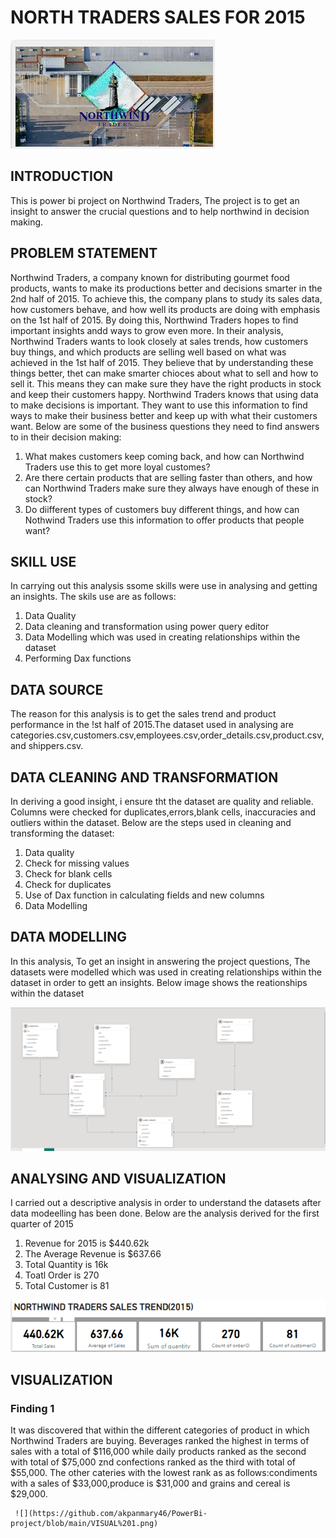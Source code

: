 # NORTH TRADERS SALES FOR 2015

![](https://github.com/akpanmary46/Akpanoluwadamilola/blob/main/NORTHWIND%20IMAGE.png)

## INTRODUCTION
   This is power bi project on Northwind Traders, The project is to get an insight to answer the crucial questions and to help northwind in decision making.
   
## PROBLEM STATEMENT

  Northwind Traders, a company known for distributing gourmet food products, wants to make its productions better and decisions smarter in the 2nd half of 2015. To achieve this, the company plans to study its sales data, how customers behave, and how well its products are doing with emphasis on the 1st half of 2015. By doing this, Northwind Traders hopes to find important insights andd ways to grow even more.
  In their analysis, Northwind Traders wants to look closely at sales trends, how customers buy things, and which products are selling well based on what was achieved in the 1st half of 2015. They believe that by understanding these things better, thet can make smarter chioces about what to sell and how to sell it. This means they can make sure they have the right products in stock and keep their customers happy.
   Northwind Traders knows that using data to make decisions is important. They want to use this information to find ways to make their business better and keep up with what their customers want. Below are some of the business questions they need to find answers to in their decision making:

   1. What makes customers keep coming back, and how can Northwind Traders use this to get more loyal customes?
   2. Are there certain products  that are selling faster than others, and how can Northwind Traders make sure they always have enough of these in stock?
   3. Do diifferent types of customers buy different things, and how can Nothwind Traders use this information to offer products that people want?

## SKILL USE
 In carrying out this analysis ssome skills were use in analysing and getting an insights. The skils use are as follows:
  1. Data Quality
  2. Data cleaning and transformation using power query editor
  3. Data Modelling which was used in creating relationships within the dataset
  4. Performing Dax functions

## DATA SOURCE
  The reason for this analysis is to get the sales trend and product performance in the !st half of 2015.The dataset used in analysing are categories.csv,customers.csv,employees.csv,order_details.csv,product.csv, and shippers.csv.

## DATA CLEANING AND TRANSFORMATION
 In deriving a good insight, i ensure tht the dataset are quality and reliable. Columns were checked for duplicates,errors,blank cells, inaccuracies and outliers within the dataset. Below are the steps used in cleaning and transforming the dataset:
  1. Data quality
  2. Check for missing values
  3. Check for blank cells
  4. Check for duplicates
  5. Use of Dax function in calculating fields and new columns
  6. Data Modelling

## DATA MODELLING
  In this analysis, To get an insight in answering the project questions, The datasets were modelled which was used in creating relationships within the dataset in order to gett an insights. Below image shows the reationships within the dataset
 
  ![](https://github.com/akpanmary46/Akpanoluwadamilola/blob/main/Modelling.png)

## ANALYSING AND VISUALIZATION
  I carried out a descriptive analysis in order to understand the datasets after data modeelling has been done. Below are the analysis derived for the first quarter of 2015

1. Revenue for 2015 is $440.62k
2. The Average Revenue is $637.66
3. Total Quantity is 16k
4. Toatl Order is 270
5. Total Customer is 81

![](https://github.com/akpanmary46/Akpanoluwadamilola/blob/main/ANALYSIS%20OF%20SALES.png)

## VISUALIZATION

### Finding 1
 It was discovered that within the  different categories of product in which Northwind Traders are buying. Beverages ranked the highest in terms of sales with a total of $116,000 while daily products ranked as the second with total of $75,000 znd confections ranked as the third with total of $55,000. The other cateries with the lowest rank as as follows:condiments with a sales of $33,000,produce is $31,000 and grains and cereal is $29,000.

     ![](https://github.com/akpanmary46/PowerBi-project/blob/main/VISUAL%201.png)


 

